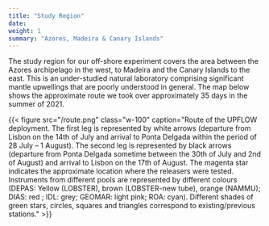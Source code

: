 ```yaml
---
title: "Study Region"
date: 
weight: 1
summary: "Azores, Madeira & Canary Islands"
---
```


The study region for our off-shore experiment covers the area between the Azores archipelago in the west, to Madeira and the Canary Islands to the east.  This is an under-studied natural laboratory comprising significant mantle upwellings that are poorly understood in general.  The map below shows the approximate route we took over approximately 35 days in the summer of 2021.

{{< figure src="/route.png" class="w-100" caption="Route of the UPFLOW deployment. The first leg is represented by white arrows (departure from Lisbon on the 14th of July and arrival to Ponta Delgada within the period of 28 July – 1 August). The second leg is represented by black arrows (departure from Ponta Delgada sometime between the 30th of July and 2nd of August) and arrival to Lisbon on the 17th of August. The magenta star indicates the approximate location where the releasers were tested. Instruments from different pools are represented by different colours (DEPAS: Yellow (LOBSTER), brown (LOBSTER-new tube), orange (NAMMU); DIAS: red ; IDL: grey; GEOMAR: light pink; ROA: cyan). Different shades of green stars, circles, squares and triangles correspond to existing/previous stations." >}}
